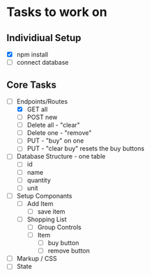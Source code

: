# Tasks to work on

## Individiual Setup
- [x] npm install
- [ ] connect database

## Core Tasks

- [ ] Endpoints/Routes
    - [x] GET all
    - [ ] POST new
    - [ ] Delete all - "clear"
    - [ ] Delete one - "remove"
    - [ ] PUT - "buy" on one
    - [ ] PUT - "clear buy" resets the buy buttons

- [ ] Database Structure - one table
    - [ ] id
    - [ ] name
    - [ ] quantity
    - [ ] unit

- [ ] Setup Componants
    - [ ] Add Item
        - [ ] save item
    - [ ] Shopping List
        - [ ] Group Controls
        - [ ] Item
            - [ ] buy button
            - [ ] remove button

- [ ] Markup / CSS
- [ ] State